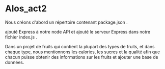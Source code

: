 # Alos_act2

Nous créons d'abord un répertoire contenant package.json .

ajouté Express à notre node API et ajouté le serveur Express dans notre fichier index.js .

Dans un projet de fruits qui contient la plupart des types de fruits, et dans chaque type, nous mentionnons les calories, les sucres et la qualité afin que chacun puisse obtenir des informations sur les fruits et ajouter une base de données.
